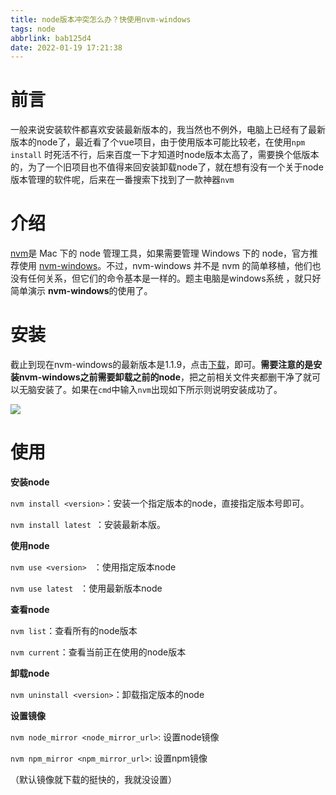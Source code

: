 ```yaml
---
title: node版本冲突怎么办？快使用nvm-windows
tags: node
abbrlink: bab125d4
date: 2022-01-19 17:21:38
---
```


# 前言

一般来说安装软件都喜欢安装最新版本的，我当然也不例外，电脑上已经有了最新版本的node了，最近看了个vue项目，由于使用版本可能比较老，在使用`npm install` 时死活不行，后来百度一下才知道时node版本太高了，需要换个低版本的，为了一个旧项目也不值得来回安装卸载node了，就在想有没有一个关于node版本管理的软件呢，后来在一番搜索下找到了一款神器`nvm`

# 介绍

[nvm](https://github.com/creationix/nvm)是 Mac 下的 node 管理工具，如果需要管理 Windows 下的 node，官方推荐使用 [nvm-windows](https://github.com/coreybutler/nvm-windows)。不过，nvm-windows 并不是 nvm 的简单移植，他们也没有任何关系，但它们的命令基本是一样的。题主电脑是windows系统 ，就只好简单演示 **nvm-windows**的使用了。

# 安装

截止到现在nvm-windows的最新版本是1.1.9，点击[下载](https://github.com/coreybutler/nvm-windows/releases)，即可。**需要注意的是安装nvm-windows之前需要卸载之前的node**，把之前相关文件夹都删干净了就可以无脑安装了。如果在`cmd`中输入`nvm`出现如下所示则说明安装成功了。

![](https://halo-1257208482.image.myqcloud.com/202204051803973.jpeg!webp)

# 使用

**安装node**

 `nvm install <version>`：安装一个指定版本的node，直接指定版本号即可。

 `nvm install latest `：安装最新本版。

**使用node**

`nvm use <version> ` ：使用指定版本node

`nvm use latest ` ：使用最新版本node

**查看node**

`nvm list`：查看所有的node版本

`nvm current`：查看当前正在使用的node版本

**卸载node**

`nvm uninstall <version>`：卸载指定版本的node

**设置镜像**

`nvm node_mirror <node_mirror_url>`: 设置node镜像

`nvm npm_mirror <npm_mirror_url>`: 设置npm镜像

（默认镜像就下载的挺快的，我就没设置）
